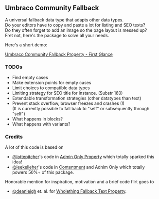 ## Umbraco Community Fallback

A universal fallback data type that adapts other data types.  
Do your editors have to copy and paste a lot for listing and SEO texts?  
Do they often forget to add an image so the page layout is messed up?  
Fret not, here's the package to solve all your needs.

Here's a short demo:

[Umbraco Community Fallback Property - First Glance](https://www.youtube.com/watch?v=01oiT-3QhBg)

### TODOs

- Find empty cases
- Make extension points for empty cases
- Limit choices to compatible data types
- Limiting strategy for SEO title for instance. (Substr 160)
- Extendable transformation strategies (other datatypes than text)
- Prevent stack overflow, browser freezes and crashes (!)  
  (It is currently possible to fall back to "self" or subsequently through "self")
- What happens in blocks?
- What happens with variants?

### Credits

A lot of this code is based on

* [@lottepitcher](https://github.com/lottepitcher)'s code in [Admin Only Property](https://github.com/LottePitcher/umbraco-admin-only-property) which totally sparked this idea!
* [@leekelleher](https://github.com/leekelleher)'s code in [Contentment]() and Adnim Only which totally powers 50%+ of this package.

Honorable mention for inspiration, motivation and a brief code flirt goes to

* [@deanleigh](https://github.com/deanleigh) et. al. for [Wholething Fallback Text Property](https://github.com/wholething/wholething-fallback-text-property).
